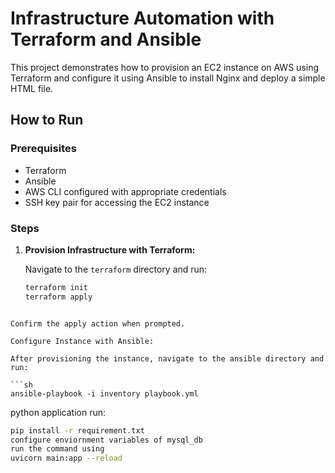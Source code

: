 # Infrastructure Automation with Terraform and Ansible

This project demonstrates how to provision an EC2 instance on AWS using Terraform and configure it using Ansible to install Nginx and deploy a simple HTML file.


## How to Run

### Prerequisites

- Terraform
- Ansible
- AWS CLI configured with appropriate credentials
- SSH key pair for accessing the EC2 instance

### Steps

1. **Provision Infrastructure with Terraform:**

   Navigate to the `terraform` directory and run:

   ```sh
   terraform init
   terraform apply
```

Confirm the apply action when prompted.

Configure Instance with Ansible:

After provisioning the instance, navigate to the ansible directory and run:

```sh
ansible-playbook -i inventory playbook.yml
```

python application run:
```sh
pip install -r requirement.txt
configure enviornment variables of mysql_db
run the command using
uvicorn main:app --reload
```
